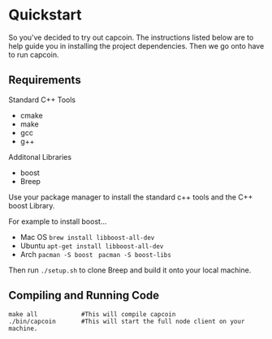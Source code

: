 # Quickstart
So you've decided to try out capcoin. The instructions listed below are to help guide you in installing the project dependencies. Then we go onto have to run capcoin.

## Requirements
Standard C++ Tools
 - cmake
 - make
 - gcc
 - g++
 
 Additonal Libraries
 - boost
 - Breep

Use your package manager to install the standard c++ tools and  the C++ boost Library.

For example to install boost...
 - Mac OS
	```brew install libboost-all-dev ```
- Ubuntu
	```apt-get install libboost-all-dev ```
- Arch
	```pacman -S boost ```
	```pacman -S boost-libs ```

Then run ```./setup.sh``` to clone Breep and build it onto your local machine.

## Compiling and Running Code
```
make all			#This will compile capcoin
./bin/capcoin		#This will start the full node client on your machine.
```

